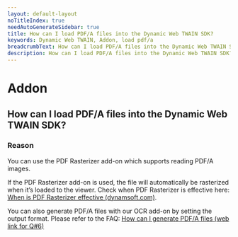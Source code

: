 ```yaml
---
layout: default-layout
noTitleIndex: true
needAutoGenerateSidebar: true
title: How can I load PDF/A files into the Dynamic Web TWAIN SDK?
keywords: Dynamic Web TWAIN, Addon, load pdf/a
breadcrumbText: How can I load PDF/A files into the Dynamic Web TWAIN SDK?
description: How can I load PDF/A files into the Dynamic Web TWAIN SDK?
---
```


# Addon

## How can I load PDF/A files into the Dynamic Web TWAIN SDK?

### Reason

You can use the PDF Rasterizer add-on which supports reading PDF/A images.

If the PDF Rasterizer add-on is used, the file will automatically be rasterized when it’s loaded to the viewer.
Check when PDF Rasterizer is effective here: <a href="https://www.dynamsoft.com/web-twain/docs/indepth/faqs/develop/When-is-PDF-Rasterizer-effective.html?ver=latest" target="_blank">When is PDF Rasterizer effective (dynamsoft.com)</a>.

You can also generate PDF/A files with our OCR add-on by setting the output format. Please refer to the FAQ: <a href="" target="_blank">How can I generate PDF/A files (web link for Q#6)</a>
